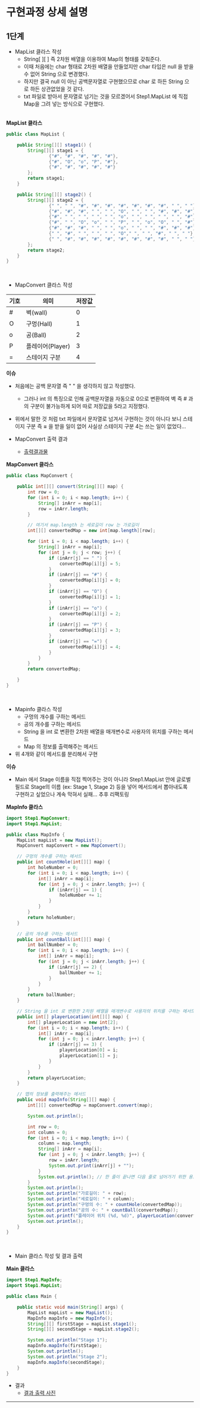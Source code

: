 # 구현과정 상세 설명

## 1단계
- MapList 클라스 작성
    - String[ ][ ] 즉 2차원 배열을 이용하여 Map의 형태를 갖춰준다.
    - 이때 처음에는 char 형태로 2차원 배열을 만들었지만 char 타입은 null 을 받을 수 없어 String 으로 변경했다.
    - 하지만 결국 null 이 아닌 공백문자열로 구현했으므로 char 로 하든 String 으로 하든 상관없었을 것 같다.
    - txt 파일로 받아서 문자열로 넘기는 것을 모르겠어서 Step1.MapList 에 직접 Map을 그려 넣는 방식으로 구현했다.
      </br>
      </br>

**MapList 클라스**
```java
public class MapList {

    public String[][] stage1() {
        String[][] stage1 = {
                {"#", "#", "#", "#", "#"},
                {"#", "O", "o", "P", "#"},
                {"#", "#", "#", "#", "#"}
        };
        return stage1;
    }

    public String[][] stage2() {
        String[][] stage2 = {
                {" ", " ", "#", "#", "#", "#", "#", "#", "#", " ", " "},
                {"#", "#", "#", " ", " ", "O", " ", " ", "#", "#", "#"},
                {"#", " ", " ", " ", " ", "o", " ", " ", " ", " ", "#"},
                {"#", " ", "O", "o", " ", "P", " ", "o", "O", " ", "#"},
                {"#", "#", "#", " ", " ", "o", " ", " ", "#", "#", "#"},
                {" ", "#", " ", " ", " ", "O"," ", " ", "#", " ", " "},
                {" ", "#", "#", "#", "#", "#", "#", "#", "#", " ", " "}
        };
        return stage2;
    }
}
```

<br>

- MapConvert 클라스 작성

|기호|의미|저장값|
|---|---|---|
|#|벽(wall)|0|
|O|구멍(Hall)|1|
|o|공(Ball)|2|
|P|플레이어(Player)|3|
|=|스테이지 구분|4|

**이슈**
- 처음에는 공백 문자열 즉 " " 을 생각하지 않고 작성했다.
    - 그러나 int 의 특징으로 인해 공백문자열을 자동으로 0으로 변환하여 벽 즉 # 과의 구분이 불가능하게 되어
      따로 저장값을 5라고 지정했다.
- 위에서 말한 것 처럼 txt 파일에서 문자열로 넘겨서 구현하는 것이 아니다 보니 스테이지 구분 즉 **=** 을 받을 일이 없어
  사실상 스테이지 구분 4는 쓰는 일이 없었다...

- MapConvert 출력 결과
    - [출력결과물](https://user-images.githubusercontent.com/79504043/144867123-aa9f7b0d-9b51-487e-bffd-34a52fe66570.png)


**MapConvert 클라스**
```java
public class MapConvert {

    public int[][] convert(String[][] map) {
        int row = 0;
        for (int i = 0; i < map.length; i++) {
            String[] inArr = map[i];
            row = inArr.length;
        }

        // 여기서 map.length 는 세로길이 row 는 가로길이
        int[][] convertedMap = new int[map.length][row];

        for (int i = 0; i < map.length; i++) {
            String[] inArr = map[i];
            for (int j = 0; j < row; j++) {
                if (inArr[j] == " ") {
                    convertedMap[i][j] = 5;
                }
                if (inArr[j] == "#") {
                    convertedMap[i][j] = 0;
                }
                if (inArr[j] == "O") {
                    convertedMap[i][j] = 1;
                }
                if (inArr[j] == "o") {
                    convertedMap[i][j] = 2;
                }
                if (inArr[j] == "P") {
                    convertedMap[i][j] = 3;
                }
                if (inArr[j] == "=") {
                    convertedMap[i][j] = 4;
                }
            }
        }
        return convertedMap;

    }
}

```

<br>

- Mapinfo 클라스 작성
    - 구멍의 개수를 구하는 메서드
    - 공의 개수를 구하는 메서드
    - String 을 int 로 변환한 2차원 배열을 매개변수로 사용자의 위치를 구하는 메서드
    - Map 의 정보를 출력해주는 메서드
- 위 4개와 같이 메서드를 분리해서 구현

**이슈**
- Main 에서 Stage 이름을 직접 찍어주는 것이 아니라 Step1.MapList 안에 글로벌필드로 Stage의 이름 (ex: Stage 1, Stage 2) 등을 넣어
  메서드에서 뽑아내도록 구현하고 싶었으나 계속 막혀서 실패... 추후 리팩토링


**MapInfo 클라스**

```java
import Step1.MapConvert;
import Step1.MapList;

public class MapInfo {
    MapList mapList = new MapList();
    MapConvert mapConvert = new MapConvert();

    // 구멍의 개수를 구하는 메서드
    public int countHole(int[][] map) {
        int holeNumber = 0;
        for (int i = 0; i < map.length; i++) {
            int[] inArr = map[i];
            for (int j = 0; j < inArr.length; j++) {
                if (inArr[j] == 1) {
                    holeNumber += 1;
                }
            }
        }
        return holeNumber;
    }

    // 공의 개수를 구하는 메서드
    public int countBall(int[][] map) {
        int ballNumber = 0;
        for (int i = 0; i < map.length; i++) {
            int[] inArr = map[i];
            for (int j = 0; j < inArr.length; j++) {
                if (inArr[j] == 2) {
                    ballNumber += 1;
                }
            }
        }
        return ballNumber;
    }

    // String 을 int 로 변환한 2차원 배열을 매개변수로 사용자의 위치를 구하는 메서드
    public int[] playerLocation(int[][] map) {
        int[] playerLocation = new int[2];
        for (int i = 0; i < map.length; i++) {
            int[] inArr = map[i];
            for (int j = 0; j < inArr.length; j++) {
                if (inArr[j] == 3) {
                    playerLocation[0] = i;
                    playerLocation[1] = j;
                }
            }
        }
        return playerLocation;
    }

    // 맵의 정보를 출력해주는 메서드
    public void mapInfo(String[][] map) {
        int[][] convertedMap = mapConvert.convert(map);

        System.out.println();

        int row = 0;
        int column = 0;
        for (int i = 0; i < map.length; i++) {
            column = map.length;
            String[] inArr = map[i];
            for (int j = 0; j < inArr.length; j++) {
                row = inArr.length;
                System.out.print(inArr[j] + "");
            }
            System.out.println(); // 한 줄이 끝나면 다음 줄로 넘어가기 위한 용도
        }
        System.out.println();
        System.out.println("가로길이: " + row);
        System.out.println("세로길이: " + column);
        System.out.println("구멍의 수: " + countHole(convertedMap));
        System.out.println("공의 수: " + countBall(convertedMap));
        System.out.printf("플레이어 위치 (%d, %d)", playerLocation(convertedMap)[0] + 1, playerLocation(convertedMap)[1] + 1);
        System.out.println();
    }
}
```

<br>

- Main 클라스 작성 및 결과 출력

**Main 클라스**
```java
import Step1.MapInfo;
import Step1.MapList;

public class Main {

    public static void main(String[] args) {
        MapList mapList = new MapList();
        MapInfo mapInfo = new MapInfo();
        String[][] firstStage = mapList.stage1();
        String[][] secondStage = mapList.stage2();

        System.out.println("Stage 1");
        mapInfo.mapInfo(firstStage);
        System.out.println();
        System.out.println("Stage 2");
        mapInfo.mapInfo(secondStage);
    }
}
```
- 결과
    - [결과 출력 사진](https://user-images.githubusercontent.com/79504043/144847198-f1795a7c-e99c-43e1-8ffa-dfbf846e86e4.png)

___
